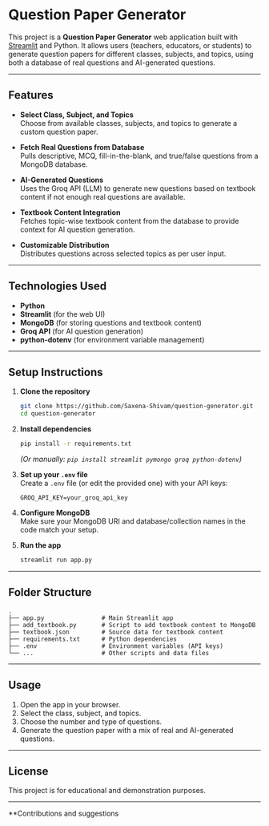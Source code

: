 # Question Paper Generator

This project is a **Question Paper Generator** web application built with [Streamlit](https://streamlit.io/) and Python. It allows users (teachers, educators, or students) to generate question papers for different classes, subjects, and topics, using both a database of real questions and AI-generated questions.

---

## Features

- **Select Class, Subject, and Topics**  
  Choose from available classes, subjects, and topics to generate a custom question paper.

- **Fetch Real Questions from Database**  
  Pulls descriptive, MCQ, fill-in-the-blank, and true/false questions from a MongoDB database.

- **AI-Generated Questions**  
  Uses the Groq API (LLM) to generate new questions based on textbook content if not enough real questions are available.

- **Textbook Content Integration**  
  Fetches topic-wise textbook content from the database to provide context for AI question generation.

- **Customizable Distribution**  
  Distributes questions across selected topics as per user input.

---

## Technologies Used

- **Python**
- **Streamlit** (for the web UI)
- **MongoDB** (for storing questions and textbook content)
- **Groq API** (for AI question generation)
- **python-dotenv** (for environment variable management)

---

## Setup Instructions

1. **Clone the repository**

   ```sh
   git clone https://github.com/Saxena-Shivam/question-generator.git
   cd question-generator
   ```

2. **Install dependencies**

   ```sh
   pip install -r requirements.txt
   ```

   _(Or manually: `pip install streamlit pymongo groq python-dotenv`)_

3. **Set up your `.env` file**  
   Create a `.env` file (or edit the provided one) with your API keys:

   ```
   GROQ_API_KEY=your_groq_api_key
   ```

4. **Configure MongoDB**  
   Make sure your MongoDB URI and database/collection names in the code match your setup.

5. **Run the app**
   ```sh
   streamlit run app.py
   ```

---

## Folder Structure

```
.
├── app.py                # Main Streamlit app
├── add_textbook.py       # Script to add textbook content to MongoDB
├── textbook.json         # Source data for textbook content
├── requirements.txt      # Python dependencies
├── .env                  # Environment variables (API keys)
└── ...                   # Other scripts and data files
```

---

## Usage

1. Open the app in your browser.
2. Select the class, subject, and topics.
3. Choose the number and type of questions.
4. Generate the question paper with a mix of real and AI-generated questions.

---

## License

This project is for educational and demonstration purposes.

---

\*\*Contributions and suggestions
